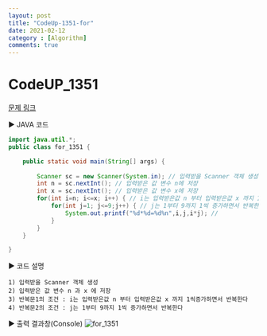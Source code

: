 ```yaml
---
layout: post
title: "CodeUp-1351-for"
date: 2021-02-12
category : [Algorithm]
comments: true
---
```


# CodeUP_1351

[문제 링크](https://www.codeup.kr/problem.php?id=1351)

▶ JAVA 코드 

```java
import java.util.*;
public class for_1351 {

	public static void main(String[] args) {
		
		Scanner sc = new Scanner(System.in); // 입력받을 Scanner 객체 생성
		int n = sc.nextInt(); // 입력받은 값 변수 n에 저장
		int x = sc.nextInt(); // 입력받은 값 변수 x에 저장
		for(int i=n; i<=x; i++) { // i는 입력받은값 n 부터 입력받은값 x 까지 1씩증가하면서 반복한다
			for(int j=1; j<=9;j++) { // j는 1부터 9까지 1씩 증가하면서 반복한다
				System.out.printf("%d*%d=%d%n",i,j,i*j); // 
			}
		}
	}

}
```

▶ 코드 설명

    1) 입력받을 Scanner 객체 생성
    2) 입력받은 값 변수 n 과 x 에 저장
	3) 반복문1의 조건 : i는 입력받은값 n 부터 입력받은값 x 까지 1씩증가하면서 반복한다
	4) 반복문2의 조건 : j는 1부터 9까지 1씩 증가하면서 반복한다
		

▶ 출력 결과창(Console)
![for_1351](https://user-images.githubusercontent.com/65608960/107747621-0f3c6580-6d5b-11eb-8b59-97646e0271e8.JPG)
